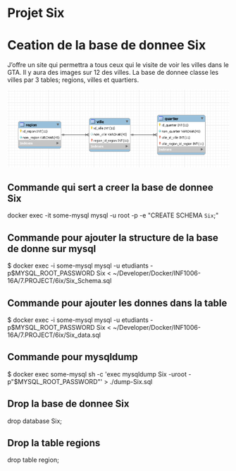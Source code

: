 # Projet Six 
# Ceation de la base de donnee Six 

J’offre un site qui permettra a tous ceux qui le visite de voir les villes dans le GTA.
Il y aura des images sur 12 des villes. 
La base de donnee classe les villes par 3 tables; regions, villes et quartiers. 

![alt tag](https://github.com/CollegeBoreal/INF1006-16A/blob/Gary/7.PROJECT/6ix/Six.png)

## Commande qui sert a creer la base de donnee Six 
docker exec -it some-mysql mysql -u root -p -e "CREATE SCHEMA `Six`;"

## Commande pour ajouter la structure de la base de donne sur mysql
$ docker exec -i some-mysql  mysql -u etudiants -p$MYSQL_ROOT_PASSWORD Six < ~/Developer/Docker/INF1006-16A/7.PROJECT/6ix/Six_Schema.sql

## Commande pour ajouter les donnes dans la table 
$ docker exec -i some-mysql mysql -u etudiants -p$MYSQL_ROOT_PASSWORD Six < ~/Developer/Docker/INF1006-16A/7.PROJECT/6ix/Six_data.sql

## Commande pour mysqldump
$ docker exec some-mysql sh -c 'exec mysqldump Six -uroot -p"$MYSQL_ROOT_PASSWORD"' > ./dump-Six.sql

## Drop la base de donnee Six
drop database Six;

## Drop la table regions
drop table region;